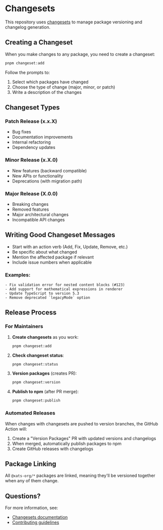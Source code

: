 # Changesets

This repository uses [changesets](https://github.com/changesets/changesets) to manage package versioning and changelog generation.

## Creating a Changeset

When you make changes to any package, you need to create a changeset:

```bash
pnpm changeset:add
```

Follow the prompts to:
1. Select which packages have changed
2. Choose the type of change (major, minor, or patch)
3. Write a description of the changes

## Changeset Types

### Patch Release (x.x.X)
- Bug fixes
- Documentation improvements
- Internal refactoring
- Dependency updates

### Minor Release (x.X.0)
- New features (backward compatible)
- New APIs or functionality
- Deprecations (with migration path)

### Major Release (X.0.0)
- Breaking changes
- Removed features
- Major architectural changes
- Incompatible API changes

## Writing Good Changeset Messages

- Start with an action verb (Add, Fix, Update, Remove, etc.)
- Be specific about what changed
- Mention the affected package if relevant
- Include issue numbers when applicable

### Examples:
```
- Fix validation error for nested content blocks (#123)
- Add support for mathematical expressions in renderer
- Update TypeScript to version 5.3
- Remove deprecated `legacyMode` option
```

## Release Process

### For Maintainers

1. **Create changesets** as you work:
   ```bash
   pnpm changeset:add
   ```

2. **Check changeset status**:
   ```bash
   pnpm changeset:status
   ```

3. **Version packages** (creates PR):
   ```bash
   pnpm changeset:version
   ```

4. **Publish to npm** (after PR merge):
   ```bash
   pnpm changeset:publish
   ```

### Automated Releases

When changes with changesets are pushed to version branches, the GitHub Action will:
1. Create a "Version Packages" PR with updated versions and changelogs
2. When merged, automatically publish packages to npm
3. Create GitHub releases with changelogs

## Package Linking

All `@xats-org/*` packages are linked, meaning they'll be versioned together when any of them change.

## Questions?

For more information, see:
- [Changesets documentation](https://github.com/changesets/changesets)
- [Contributing guidelines](../CONTRIBUTING.md)